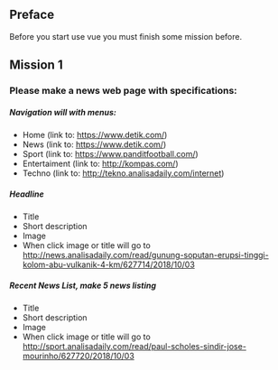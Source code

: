 ## Preface
Before you start use vue you must finish some mission before.

## Mission 1

### Please make a news web page with specifications:
##### Navigation will with menus:
- Home (link to: https://www.detik.com/)
- News (link to: https://www.detik.com/)
- Sport (link to: https://www.panditfootball.com/)
- Entertaiment (link to: http://kompas.com/)
- Techno (link to: http://tekno.analisadaily.com/internet)

##### Headline
- Title
- Short description
- Image
- When click image or title will go to http://news.analisadaily.com/read/gunung-soputan-erupsi-tinggi-kolom-abu-vulkanik-4-km/627714/2018/10/03
##### Recent News List, make 5 news listing 
- Title
- Short description
- Image
- When click image or title will go to http://sport.analisadaily.com/read/paul-scholes-sindir-jose-mourinho/627720/2018/10/03
